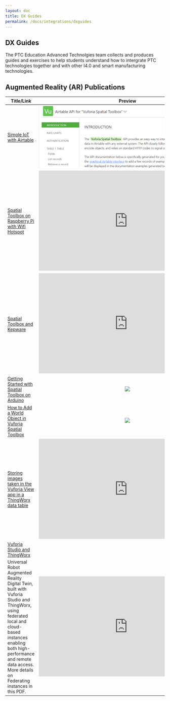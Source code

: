 ```yaml
---
layout: doc
title: DX Guides
permalink: /docs/integrations/dxguides
---
```


<section class="section">
    <div class="container">
        <h2>DX Guides</h2>
        <div>The PTC Education Advanced Technolgies team collects and produces guides and exercises to help students understand how to intergrate PTC technologies together and with other I4.0 and smart manufacturing technologies.
        </div>
    </div>
</section>
<section class="section">
    <div class="container">
        <h2>Augmented Reality (AR) Publications</h2>
        <div>
            <table>
                <thead>
                    <tr>
                        <th width="200">Title/Link</th>
                        <th>Preview</th>
                    </tr>
                </thead>
                <tbody>
                    <tr>
                        <td><a href="https://github.com/PTC-Education/DX-Resources/blob/master/Curriculum_Resources/DX-Exercises/IOT-with-Airtable.md">Simple IoT with Airtable</a></td>
                        <td style="text-align:center"><img src="/resources/IoT-Airtable.png"></td>
                    </tr>
                    <tr>
                        <td><a href="https://github.com/PTC-Academic/RaspberryPi-SpatialToolbox-WifiHotspot">Spatial Toolbox on Raspberry Pi with Wifi Hotspot</a></td>
                        <td style="text-align:center">
                            <iframe width="560" height="315" src="https://www.youtube.com/embed/S77pD0f_JGY" title="YouTube video player" frameborder="0" allow="accelerometer; autoplay; clipboard-write; encrypted-media; gyroscope; picture-in-picture" allowfullscreen></iframe>
                        </td>
                    </tr>
                    <tr>
                        <td><a href="/docs/integrations/dxguides/spatialtoolboxkepware">Spatial Toolbox and Kepware</a></td>
                        <td style="text-align:center"><iframe width="560" height="315" src="https://www.youtube.com/embed/LP-xyEFem7k" title="YouTube video player" frameborder="0" allow="accelerometer; autoplay; clipboard-write; encrypted-media; gyroscope; picture-in-picture" allowfullscreen></iframe></td>
                    </tr>
                    <tr>
                        <td><a href="https://github.com/PTC-Education/DX-Resources/tree/master/Curriculum_Resources/DX-Exercises/Vuforia%20Spatial%20Toolbox%20-%20Arduino%20Hello%20World">Getting Started with Spatial Toolbox on Arduino</a></td>
                        <td style="text-align:center"><img src="/resources/ArduinoLightSwitch.gif"></td>
                    </tr>
                    <tr>
                        <td><a href="https://github.com/PTC-Education/DX-Resources/blob/master/Curriculum_Resources/DX-Exercises/VST-add-world-object.md">How to Add a World Object in Vuforia Spatial Toolbox</a></td>
                        <td style="text-align:center"><img src="/resources/world-object.gif"></td>
                    </tr>
                    <tr>
                        <td><a href="https://github.com/PTC-Education/DX-Resources/tree/master/Curriculum_Resources/DX-Exercises/ThingWorx%20Image%20Data%20Tables%20from%20Vuforia%20Studio">Storing images taken in the Vuforia View app in a ThingWorx data table</a></td>
                        <td style="text-align:center"><iframe width="560" height="315" src="https://www.youtube.com/embed/Se20t7kvlJM" title="YouTube video player" frameborder="0" allow="accelerometer; autoplay; clipboard-write; encrypted-media; gyroscope; picture-in-picture" allowfullscreen></iframe></td>
                    </tr>
                    <tr>
                        <td><a href="/docs/integrations/dxguides/studiotwx">Vuforia Studio and ThingWorx</a></td>
                        <td style="text-align:center"></td>
                    </t>
                    <tr>
                        <td>Universal Robot Augmented Reality Digital Twin, built with Vuforia Studio and ThingWorx, using federated local and cloud-based instances enabling both high-performance and remote data access. More details on Federating instances in this PDF. 
                        </object> </td>
                        <td style="text-align:center">
                    <iframe width="560" height="315" src="https://www.youtube.com/embed/igaDY4tAkyU" title="YouTube video player" frameborder="0" allow="accelerometer; autoplay; clipboard-write; encrypted-media; gyroscope; picture-in-picture" allowfullscreen></iframe></td>
                    </tr>
                </tbody>
            </table>
        </div>
    </div>
</section>
